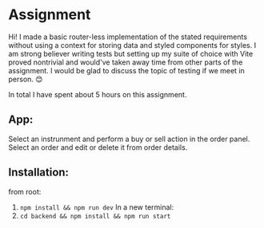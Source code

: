 # Assignment

Hi! I made a basic router-less implementation of the stated requirements without using a context for storing data and styled components for styles. I am strong believer writing tests but setting up my suite of choice with Vite proved nontrivial and would've taken away time from other parts of the assignment. I would be glad to discuss the topic of testing if we meet in person. 😊

In total I have spent about 5 hours on this assignment.

## App:

Select an instrunment and perform a buy or sell action in the order panel.
Select an order and edit or delete it from order details.

## Installation:

from root:

1. `npm install && npm run dev`
   In a new terminal:
2. `cd backend && npm install && npm run start`
